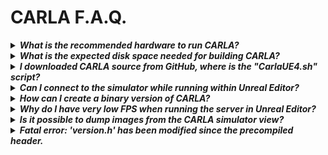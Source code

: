 <h1>CARLA F.A.Q.</h1>

<!-- ======================================================================= -->
<details>
  <summary><h5 style="display:inline">
  What is the recommended hardware to run CARLA?
  </h4></summary>

CARLA is a very performance demanding software, at the very minimum you would
need a computer with a dedicated GPU capable of running Unreal Engine. See
[Unreal Engine's recommended hardware](https://wiki.unrealengine.com/Recommended_Hardware).

</details>

<!-- ======================================================================= -->
<details>
  <summary><h5 style="display:inline">
  What is the expected disk space needed for building CARLA?
  </h4></summary>

Building CARLA from source requires about 15GB of disk space, not counting
Unreal Engine installation.

However, you will also need to build and install Unreal Engine, which on Linux
requires much more disk space as it keeps all the intermediate files,
[see this thread](https://answers.unrealengine.com/questions/430541/linux-engine-size.html).

</details>

<!-- ======================================================================= -->
<details>
  <summary><h5 style="display:inline">
  I downloaded CARLA source from GitHub, where is the "CarlaUE4.sh" script?
  </h4></summary>

There is no "CarlaUE4.sh" script in the source version of CARLA, you need to
follow the instructions in the [documentation](http://carla.readthedocs.io) for
building CARLA from source.

Once you open the project in the Unreal Editor, you can hit Play to test CARLA.

</details>

<!-- ======================================================================= -->
<details>
  <summary><h5 style="display:inline">
  Can I connect to the simulator while running within Unreal Editor?
  </h4></summary>

Yes, you can connect a Python client to a simulator running within Unreal
Editor. Press the "Play" button and wait until the scene is loaded, at that
point you can connect as you would with the standalone simulator.

</details>

<!-- ======================================================================= -->
<details>
  <summary><h5 style="display:inline">
  How can I create a binary version of CARLA?
  </h4></summary>

In Linux, the recommended way is to run `make package` in the project folder.
This method makes a packaged version of the project, including the Python API
modules. This is the method we use to make a release of CARLA for Linux.

Alternatively, it is possible to compile a binary version of CARLA within Unreal
Editor, open the CarlaUE4 project, go to the menu "File -> Package Project", and
select your platform. This takes a while, but in the end it should generate a
packaged version of CARLA to execute without Unreal Editor.

</details>

<!-- ======================================================================= -->
<details>
  <summary><h5 style="display:inline">
  Why do I have very low FPS when running the server in Unreal Editor?
  </h4></summary>

UE4 Editor goes to a low performance mode when out of focus. It can be disabled
in the editor preferences. Go to "Edit->Editor Preferences->Performance" and
disable the "Use Less CPU When in Background" option.

</details>

<!-- ======================================================================= -->
<details>
  <summary><h5 style="display:inline">
  Is it possible to dump images from the CARLA simulator view?
  </h4></summary>

Yes, this is an Unreal Engine feature. You can dump the images of the spectator
camera (simulator view) by running CARLA with

    $ ./CarlaUE4.sh -benchmark -fps=30 -dumpmovie

Images are saved to "CarlaUE4/Saved/Screenshots/LinuxNoEditor".

</details>

<!-- ======================================================================= -->
<details>
  <summary><h5 style="display:inline">
  Fatal error: 'version.h' has been modified since the precompiled header.
  </h4></summary>

This happens from time to time due to Linux updates, and for that we have a
special target in our Makefile

    $ make hard-clean
    $ make CarlaUE4Editor

It takes a long time but fixes the issue.

</details>
